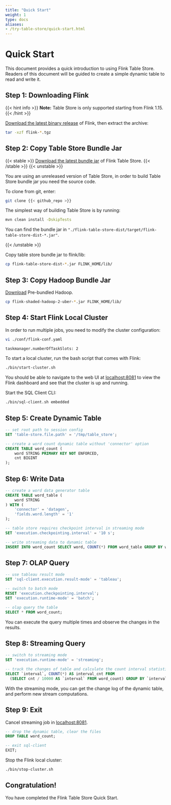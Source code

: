 ```yaml
---
title: "Quick Start"
weight: 1
type: docs
aliases:
- /try-table-store/quick-start.html
---
```

<!--
Licensed to the Apache Software Foundation (ASF) under one
or more contributor license agreements.  See the NOTICE file
distributed with this work for additional information
regarding copyright ownership.  The ASF licenses this file
to you under the Apache License, Version 2.0 (the
"License"); you may not use this file except in compliance
with the License.  You may obtain a copy of the License at

  http://www.apache.org/licenses/LICENSE-2.0

Unless required by applicable law or agreed to in writing,
software distributed under the License is distributed on an
"AS IS" BASIS, WITHOUT WARRANTIES OR CONDITIONS OF ANY
KIND, either express or implied.  See the License for the
specific language governing permissions and limitations
under the License.
-->

# Quick Start

This document provides a quick introduction to using Flink Table Store. Readers of this
document will be guided to create a simple dynamic table to read and write it.

## Step 1: Downloading Flink

{{< hint info >}}
__Note:__ Table Store is only supported starting from Flink 1.15.
{{< /hint >}}

[Download the latest binary release](https://flink.apache.org/downloads.html) of Flink,
then extract the archive:

```bash
tar -xzf flink-*.tgz
```

## Step 2: Copy Table Store Bundle Jar

{{< stable >}}
[Download the latest bundle jar](https://flink.apache.org/downloads.html) of
Flink Table Store.
{{< /stable >}}
{{< unstable >}}

You are using an unreleased version of Table Store, in order to build Table Store
bundle jar you need the source code.

To clone from git, enter:

```bash
git clone {{< github_repo >}}
```

The simplest way of building Table Store is by running:

```bash
mvn clean install -DskipTests
```

You can find the bundle jar in `"./flink-table-store-dist/target/flink-table-store-dist-*.jar"`.

{{< /unstable >}}

Copy table store bundle jar to flink/lib:

```bash
cp flink-table-store-dist-*.jar FLINK_HOME/lib/
```

## Step 3: Copy Hadoop Bundle Jar

[Download](https://flink.apache.org/downloads.html) Pre-bundled Hadoop.

```bash
cp flink-shaded-hadoop-2-uber-*.jar FLINK_HOME/lib/
```

## Step 4: Start Flink Local Cluster

In order to run multiple jobs, you need to modify the cluster configuration:

```bash
vi ./conf/flink-conf.yaml

taskmanager.numberOfTaskSlots: 2
```

To start a local cluster, run the bash script that comes with Flink:

```bash
./bin/start-cluster.sh
```

You should be able to navigate to the web UI at [localhost:8081](http://localhost:8081) to view
the Flink dashboard and see that the cluster is up and running.

Start the SQL Client CLI:

```bash
./bin/sql-client.sh embedded
```

## Step 5: Create Dynamic Table

```sql
-- set root path to session config
SET 'table-store.file.path' = '/tmp/table_store';

-- create a word count dynamic table without 'connector' option
CREATE TABLE word_count (
    word STRING PRIMARY KEY NOT ENFORCED,
    cnt BIGINT
);
```

## Step 6: Write Data

```sql
-- create a word data generator table
CREATE TABLE word_table (
    word STRING
) WITH (
    'connector' = 'datagen',
    'fields.word.length' = '1'
);

-- table store requires checkpoint interval in streaming mode
SET 'execution.checkpointing.interval' = '10 s';

-- write streaming data to dynamic table
INSERT INTO word_count SELECT word, COUNT(*) FROM word_table GROUP BY word;
```

## Step 7: OLAP Query

```sql
-- use tableau result mode
SET 'sql-client.execution.result-mode' = 'tableau';

-- switch to batch mode
RESET 'execution.checkpointing.interval';
SET 'execution.runtime-mode' = 'batch';

-- olap query the table
SELECT * FROM word_count;
```

You can execute the query multiple times and observe the changes in the results.

## Step 8: Streaming Query

```sql
-- switch to streaming mode
SET 'execution.runtime-mode' = 'streaming';

-- track the changes of table and calculate the count interval statistics
SELECT `interval`, COUNT(*) AS interval_cnt FROM
  (SELECT cnt / 10000 AS `interval` FROM word_count) GROUP BY `interval`;
```

With the streaming mode, you can get the change log of the dynamic table,
and perform new stream computations.

## Step 9: Exit

Cancel streaming job in [localhost:8081](http://localhost:8081).

```sql
-- drop the dynamic table, clear the files
DROP TABLE word_count;

-- exit sql-client
EXIT;
```

Stop the Flink local cluster:

```bash
./bin/stop-cluster.sh
```

## Congratulation!

You have completed the Flink Table Store Quick Start.
